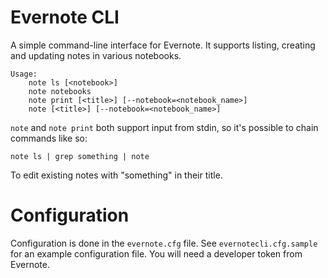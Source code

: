# Evernote CLI

A simple command-line interface for Evernote. It supports listing, creating and updating notes in various notebooks.

    Usage:
        note ls [<notebook>]
        note notebooks
        note print [<title>] [--notebook=<notebook_name>]
        note [<title>] [--notebook=<notebook_name>]

`note` and `note print` both support input from stdin, so it's possible to chain commands like so:

    note ls | grep something | note

To edit existing notes with "something" in their title.

# Configuration

Configuration is done in the `evernote.cfg` file. See `evernotecli.cfg.sample` for an example configuration file. You will need a developer token from Evernote.
